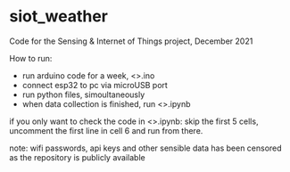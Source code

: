 # siot_weather
Code for the Sensing &amp; Internet of Things project, December 2021


How to run: 
- run arduino code for a week, <>.ino
- connect esp32 to pc via microUSB port
- run python files, simoultaneously
- when data collection is finished, run <>.ipynb
 

if you only want to check the code in <>.ipynb: skip the first 5 cells, uncomment the first line in cell 6 and run from there. 

note: wifi passwords, api keys and other sensible data has been censored as the repository is publicly available
